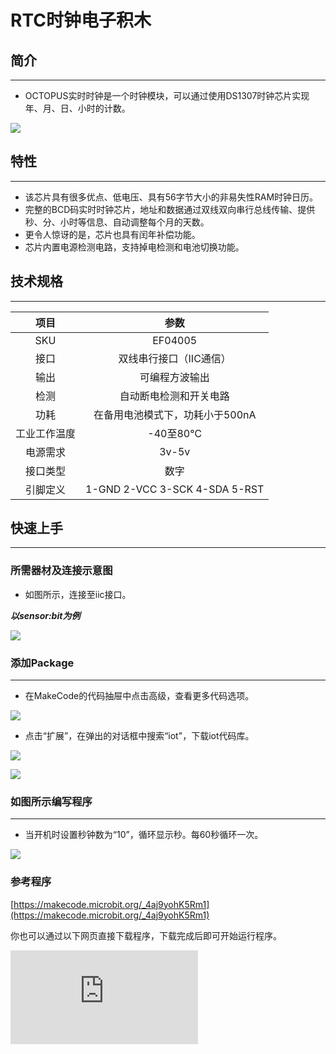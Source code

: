 # RTC时钟电子积木

## 简介
---
- OCTOPUS实时时钟是一个时钟模块，可以通过使用DS1307时钟芯片实现年、月、日、小时的计数。

 ![](https://wiki-media-ef.oss-cn-hongkong.aliyuncs.com/docs/microbit/sensor/octopus-sensors/sensor/images/gqYrhXw.jpg)

## 特性
---
- 该芯片具有很多优点、低电压、具有56字节大小的非易失性RAM时钟日历。
- 完整的BCD码实时时钟芯片，地址和数据通过双线双向串行总线传输、提供秒、分、小时等信息、自动调整每个月的天数。
- 更令人惊讶的是，芯片也具有闰年补偿功能。
- 芯片内置电源检测电路，支持掉电检测和电池切换功能。

## 技术规格
---

项目 | 参数
:-: | :-:
SKU|EF04005
接口|双线串行接口（IIC通信）
输出|可编程方波输出
检测|自动断电检测和开关电路
功耗|在备用电池模式下，功耗小于500nA
工业工作温度|-40至80℃
电源需求|3v-5v
接口类型|数字
引脚定义|1-GND 2-VCC 3-SCK 4-SDA 5-RST

## 快速上手
---

### 所需器材及连接示意图

- 如图所示，连接至iic接口。

***以sensor:bit为例***

 ![](https://wiki-media-ef.oss-cn-hongkong.aliyuncs.com/docs/microbit/sensor/octopus-sensors/sensor/images/WrOpBWb.png)

### 添加Package
---
- 在MakeCode的代码抽屉中点击高级，查看更多代码选项。

 ![](https://wiki-media-ef.oss-cn-hongkong.aliyuncs.com/docs/microbit/sensor/octopus-sensors/sensor/images/smtcNoB.png)

- 点击“扩展”，在弹出的对话框中搜索“iot"，下载iot代码库。

 ![](https://wiki-media-ef.oss-cn-hongkong.aliyuncs.com/docs/microbit/sensor/octopus-sensors/sensor/images/AaZxCEb.jpg)

 ![](https://wiki-media-ef.oss-cn-hongkong.aliyuncs.com/docs/microbit/sensor/octopus-sensors/sensor/images/pVEXZaA.png)

### 如图所示编写程序
---
- 当开机时设置秒钟数为“10”，循环显示秒。每60秒循环一次。

 ![](https://wiki-media-ef.oss-cn-hongkong.aliyuncs.com/docs/microbit/sensor/octopus-sensors/sensor/images/pOLA97P.png)

### 参考程序
[https://makecode.microbit.org/_4aj9yohK5Rm1](https://makecode.microbit.org/_4aj9yohK5Rm1)

你也可以通过以下网页直接下载程序，下载完成后即可开始运行程序。
<div
    style={{
        position: 'relative',
        paddingBottom: '60%',
        overflow: 'hidden',
    }}
>
    <iframe
        src="https://makecode.microbit.org/_4aj9yohK5Rm1"
        frameborder="0"
        sandbox="allow-popups allow-forms allow-scripts allow-same-origin"
        style={{
            position: 'absolute',
            width: '100%',
            height: '100%',
        }}
    />
</div>
---

### 结果
- micro:bit 点阵屏上显示当前秒钟数，每60秒循环一次。



## Python 编程

### 步骤 1
下载压缩包并解压[Octopus_MicroPython-master](https://github.com/lionyhw/Octopus_MicroPython/archive/master.zip)
打开[Python editor](https://python.microbit.org/v/2.0)

![](https://wiki-media-ef.oss-cn-hongkong.aliyuncs.com/docs/microbit/sensor/octopus-sensors/sensor/images/05001_07.png)

为了给RTC时钟模块编程，我们需要添加ds1307.py。点击Load/Save，然后点击Show Files（1）下拉菜单，再点击Add file在本地找到下载并解压完成的Octopus_MicroPython-master文件夹，从中选择ds1307.py添加进来。

![](https://wiki-media-ef.oss-cn-hongkong.aliyuncs.com/docs/microbit/sensor/octopus-sensors/sensor/images/05001_08.png)
![](https://wiki-media-ef.oss-cn-hongkong.aliyuncs.com/docs/microbit/sensor/octopus-sensors/sensor/images/05001_09.png)
![](https://wiki-media-ef.oss-cn-hongkong.aliyuncs.com/docs/microbit/sensor/octopus-sensors/sensor/images/04005_10.png)

### 步骤 2
### 参考程序
```
from microbit import *
from ds1307 import *

RTC = DS1307()
RTC.start()
while 1:
    if button_a.is_pressed():
        RTC.Hour(12)
        RTC.Minute(30)
        RTC.Second(45)
    elif button_b.is_pressed():
        display.scroll(RTC.Second())
```


### 结果
- 通过LED矩阵显示RTC时钟返回的秒数。


## 相关案例
---

## 技术文档
---

